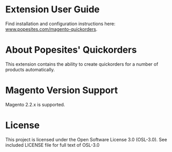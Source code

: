 # Extension User Guide

Find installation and configuration instructions here: www.popesites.com/magento-quickorders.

# About Popesites' Quickorders

This extension contains the ability to create quickorders for a number of products automatically.

# Magento Version Support

Magento 2.2.x is supported.

# License

This project is licensed under the Open Software License 3.0 (OSL-3.0). See included LICENSE file for full text of OSL-3.0

